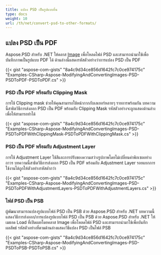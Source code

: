 ```yaml
---
title: แปลง PSD เป็นรูปแบบอื่น
type: docs
weight: 10
url: /th/net/convert-psd-to-other-formats/
---
```



## **แปลง PSD เป็น PDF**


Aspose.PSD สำหรับ .NET ให้คลาส [Image](https://reference.aspose.com/psd/net/aspose.psd/image) เพื่อโหลดไฟล์ PSD และสามารถนำมาใช้เพื่อบันทึกภาพเป็นรูปแบบ PDF ได้ ด้านล่างนี้แสดงรหัสตัวอย่างว่าการแปลง PSD เป็น PDF


{{< gist "aspose-com-gists" "8a4c9d34ce856d1642fc7c0ce974175c" "Examples-CSharp-Aspose-ModifyingAndConvertingImages-PSD-PSDToPDF-PSDToPDF.cs" >}}


### **PSD เป็น PDF พร้อมกับ Clipping Mask**


การใช้ Clipping mask ช่วยให้คุณสามารถใช้หน้ากากกับเลเยอร์หลายๆ รายการพร้อมกัน บทความนี้สาธิตวิธีการส่งออก PSD เป็น PDF พร้อมกับ Clipping Mask รหัสตัวอย่างจะถูกแสดงด้านล่างเพื่อให้สามารถทำได้


{{< gist "aspose-com-gists" "8a4c9d34ce856d1642fc7c0ce974175c" "Examples-CSharp-Aspose-ModifyingAndConvertingImages-PSD-PSDToPDFWithClippingMask-PSDToPDFWithClippingMask.cs" >}}


### **PSD เป็น PDF พร้อมกับ Adjustment Layer**


การใช้ Adjustment Layer ใช้สีและการปรับของความสว่างรูปภาพโดยไม่เปลี่ยนค่าพิกเซลอย่างถาวร บทความนี้สาธิตวิธีการส่งออก PSD เป็น PDF พร้อมกับ Adjustment Layer รอยแยกการใช้งานได้ถูกให้ตัวอย่างรหัสต่ำกว่า


{{< gist "aspose-com-gists" "8a4c9d34ce856d1642fc7c0ce974175c" "Examples-CSharp-Aspose-ModifyingAndConvertingImages-PSD-PSDToPDFWithAdjustmentLayers-PSDToPDFWithAdjustmentLayers.cs" >}}


### **ไฟล์ PSD เป็น PSB**


ผู้พัฒนาสามารถแปลงรูปแบบไฟล์ PSD เป็น PSB ด้วย Aspose.PSD สำหรับ .NET บทความนี้แสดงวิธีการส่งออก/การแปลงรูปแบบไฟล์ PSD เป็น PSB ด้วย Aspose.PSD สำหรับ .NET ให้เมธอด Load ที่เปิดเผยโดยคลาส Image เพื่อโหลดไฟล์ PSD และสามารถนำมาใช้เพื่อบันทึกผลลัพธ์ รหัสตัวอย่างที่ตามด้านล่างแสดงวิธีแปลง PSD เป็นไฟล์ PSB


{{< gist "aspose-com-gists" "8a4c9d34ce856d1642fc7c0ce974175c" "Examples-CSharp-Aspose-ModifyingAndConvertingImages-PSD-PSDToPSB-PSDToPSB.cs" >}}



